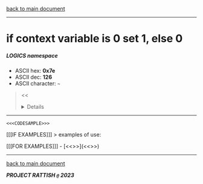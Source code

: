 [back to main document](../README.md)

---

# if context variable is 0 set 1, else 0
##### LOGICS namespace
- ASCII hex: __0x7e__
- ASCII dec: __126__
- ASCII character: `~`

> <<<DETAILS>>>

---

  ```
  <<<CODESAMPLE>>>
  ```

[[[IF EXAMPLES]]]  > examples of use:

[[[FOR EXAMPLES]]]  - [<<<EXAMPLENAME>>>](<<<EXAMPLELINK>>>)

---

[back to main document](../README.md)

***PROJECT RATTISH `@` 2023***
